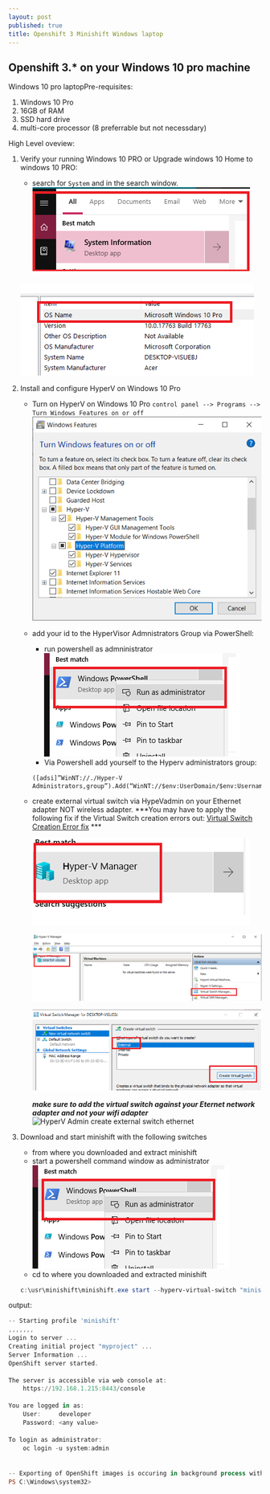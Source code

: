 ```yaml
---
layout: post
published: true
title: Openshift 3 Minishift Windows laptop
---
```

## Openshift 3.* on your Windows 10 pro machine

Windows 10 pro laptopPre-requisites:
1. Windows 10 Pro   
2. 16GB of RAM   
3. SSD hard drive   
4. multi-core processor (8 preferrable but not necessdary)   

High Level oveview:   
1. Verify your running Windows 10 PRO or Upgrade windows 10 Home to windows 10 PRO:   
   * search for `System` and in the search window.            
    ![System Information](../img/system-information-search.png)      

    ![Windows 10 Pro Verification](../img/windows_10_pro_verification.png)         
   
2. Install and configure HyperV  on Windows 10 Pro
   * Turn on HyperV on Windows 10 Pro
     `control panel --> Programs --> Turn Windows Features on or off`
     ![turn on hyperV](../img/hyperv_features_turn_on.png)   
   
   * add your id to the HyperVisor Admnistrators Group via PowerShell:
     * run powershell as admninistrator   
     ![Run Powershell as administrator](../img/powershell-run-as-administrator.png)       
     * Via Powershell add yourself to the Hyperv administrators group:   
     ```
     ([adsi]”WinNT://./Hyper-V Administrators,group”).Add(“WinNT://$env:UserDomain/$env:Username,user”)
     ```   
         
   * create external virtual switch via HypeVadmin on your Ethernet adapter NOT wireless adapter.
    ***You may have to apply the following fix if the Virtual Switch creation errors out: [Virtual Switch Creation Error fix](https://support.microsoft.com/en-us/help/3101106/you-cannot-create-a-hyper-v-virtual-switch-on-64-bit-versions-of-windo) ***
   
     ![HyperV Admin](../img/hyperv-manager-add-to-start-and-taskbar.png)      
          
     ![HyperV Admin select virtual switch](../img/hypervmanager-select-virtual-switch-manager.png)        
   
     ![HyperV Admin create external switch](../img/hypervmanager-create-external-switch.png)         
      
     ***make sure to add the virtual switch against your Eternet network adapter and not your wifi adapter***    
     ![HyperV Admin create external switch ethernet](../hyperv-manager-external-switch-wired-nic.png)       

3. Download and start minishift with the following switches   
   * from where you downloaded and extract minishift   
   * start a powershell command window as administrator
     ![Run Powershell as administrator](../img/powershell-run-as-administrator.png)      
   * cd to where you downloaded and extracted minishift      
   ```powershell
   c:\usr\minishift\minishift.exe start --hyperv-virtual-switch "minishiftvswitch" --memory 8GB
   ```      
   
output:   
```powershell
-- Starting profile 'minishift'
,,,,,,,
Login to server ...
Creating initial project "myproject" ...
Server Information ...
OpenShift server started.

The server is accessible via web console at:
    https://192.168.1.215:8443/console

You are logged in as:
    User:     developer
    Password: <any value>

To login as administrator:
    oc login -u system:admin


-- Exporting of OpenShift images is occuring in background process with pid 10376.
PS C:\Windows\system32>
```
